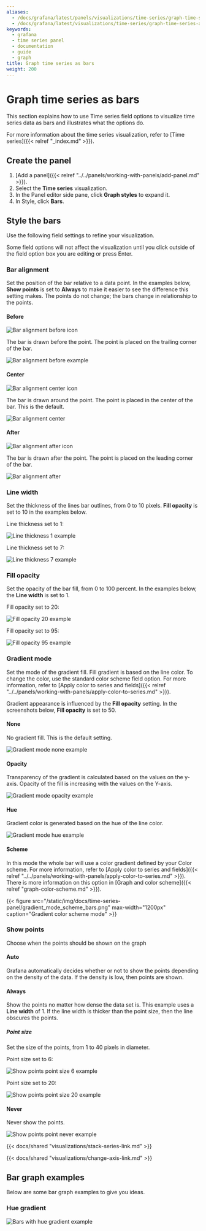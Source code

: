 ```yaml
---
aliases:
  - /docs/grafana/latest/panels/visualizations/time-series/graph-time-series-as-bars/
  - /docs/grafana/latest/visualizations/time-series/graph-time-series-as-bars/
keywords:
  - grafana
  - time series panel
  - documentation
  - guide
  - graph
title: Graph time series as bars
weight: 200
---
```


# Graph time series as bars

This section explains how to use Time series field options to visualize time series data as bars and illustrates what the options do.

For more information about the time series visualization, refer to [Time series]({{< relref "_index.md" >}}).

## Create the panel

1. [Add a panel]({{< relref "../../panels/working-with-panels/add-panel.md" >}}).
1. Select the **Time series** visualization.
1. In the Panel editor side pane, click **Graph styles** to expand it.
1. In Style, click **Bars**.

## Style the bars

Use the following field settings to refine your visualization.

Some field options will not affect the visualization until you click outside of the field option box you are editing or press Enter.

### Bar alignment

Set the position of the bar relative to a data point. In the examples below, **Show points** is set to **Always** to make it easier to see the difference this setting makes. The points do not change; the bars change in relationship to the points.

#### Before

![Bar alignment before icon](/static/img/docs/time-series-panel/bar-alignment-icon-before-7-4.png)

The bar is drawn before the point. The point is placed on the trailing corner of the bar.

![Bar alignment before example](/static/img/docs/time-series-panel/bar-alignment-before-7-4.png)

#### Center

![Bar alignment center icon](/static/img/docs/time-series-panel/bar-alignment-icon-center-7-4.png)

The bar is drawn around the point. The point is placed in the center of the bar. This is the default.

![Bar alignment center](/static/img/docs/time-series-panel/bar-alignment-center-7-4.png)

#### After

![Bar alignment after icon](/static/img/docs/time-series-panel/bar-alignment-icon-after-7-4.png)

The bar is drawn after the point. The point is placed on the leading corner of the bar.

![Bar alignment after](/static/img/docs/time-series-panel/bar-alignment-after-7-4.png)

### Line width

Set the thickness of the lines bar outlines, from 0 to 10 pixels. **Fill opacity** is set to 10 in the examples below.

Line thickness set to 1:

![Line thickness 1 example](/static/img/docs/time-series-panel/bar-graph-thickness-1-7-4.png)

Line thickness set to 7:

![Line thickness 7 example](/static/img/docs/time-series-panel/bar-graph-thickness-7-7-4.png)

### Fill opacity

Set the opacity of the bar fill, from 0 to 100 percent. In the examples below, the **Line width** is set to 1.

Fill opacity set to 20:

![Fill opacity 20 example](/static/img/docs/time-series-panel/bar-graph-opacity-20-7-4.png)

Fill opacity set to 95:

![Fill opacity 95 example](/static/img/docs/time-series-panel/bar-graph-opacity-95-7-4.png)

### Gradient mode

Set the mode of the gradient fill. Fill gradient is based on the line color. To change the color, use the standard color scheme field option. For more information, refer to [Apply color to series and fields]({{< relref "../../panels/working-with-panels/apply-color-to-series.md" >}}).

Gradient appearance is influenced by the **Fill opacity** setting. In the screenshots below, **Fill opacity** is set to 50.

#### None

No gradient fill. This is the default setting.

![Gradient mode none example](/static/img/docs/time-series-panel/bar-graph-gradient-none-7-4.png)

#### Opacity

Transparency of the gradient is calculated based on the values on the y-axis. Opacity of the fill is increasing with the values on the Y-axis.

![Gradient mode opacity example](/static/img/docs/time-series-panel/bar-graph-gradient-opacity-7-4.png)

#### Hue

Gradient color is generated based on the hue of the line color.

![Gradient mode hue example](/static/img/docs/time-series-panel/bar-graph-gradient-hue-7-4.png)

#### Scheme

In this mode the whole bar will use a color gradient defined by your Color scheme. For more information, refer to [Apply color to series and fields]({{< relref "../../panels/working-with-panels/apply-color-to-series.md" >}}). There is more information on this option in [Graph and color scheme]({{< relref "graph-color-scheme.md" >}}).

{{< figure src="/static/img/docs/time-series-panel/gradient_mode_scheme_bars.png" max-width="1200px" caption="Gradient color scheme mode" >}}

### Show points

Choose when the points should be shown on the graph

#### Auto

Grafana automatically decides whether or not to show the points depending on the density of the data. If the density is low, then points are shown.

#### Always

Show the points no matter how dense the data set is. This example uses a **Line width** of 1. If the line width is thicker than the point size, then the line obscures the points.

##### Point size

Set the size of the points, from 1 to 40 pixels in diameter.

Point size set to 6:

![Show points point size 6 example](/static/img/docs/time-series-panel/bar-graph-show-points-6-7-4.png)

Point size set to 20:

![Show points point size 20 example](/static/img/docs/time-series-panel/bar-graph-show-points-20-7-4.png)

#### Never

Never show the points.

![Show points point never example](/static/img/docs/time-series-panel/bar-graph-show-points-never-7-4.png)

{{< docs/shared "visualizations/stack-series-link.md" >}}

{{< docs/shared "visualizations/change-axis-link.md" >}}

## Bar graph examples

Below are some bar graph examples to give you ideas.

### Hue gradient

![Bars with hue gradient example](/static/img/docs/time-series-panel/bars-with-hue-gradient-7-4.png)
